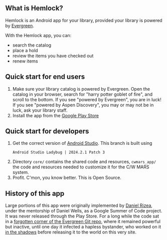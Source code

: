 What is Hemlock?
----------------
Hemlock is an Android app for your library, provided your library is powered by [Evergreen](http://evergreen-ils.org/).

With the Hemlock app, you can:
* search the catalog
* place a hold
* review the items you have checked out
* renew items

Quick start for end users
-------------------------
1. Make sure your library catalog is powered by Evergreen.  Open the catalog in your browser,
    search for "harry potter goblet of fire", and scroll to the bottom.
    If you see "powered by Evergreen", you are in luck!
    If you see "powered by Aspen Discovery", you may or may not be in luck, ask your library staff.
2. Install the app from the [Google Play Store](https://play.google.com/store/apps/details?id=net.kenstir.apps.hemlock)

Quick start for developers
--------------------------
1. Get the correct version of [Android Studio](https://developer.android.com/studio/index.html). 
   This branch is built using
   ```
   Android Studio Ladybug | 2024.2.1 Patch 3
   ```
2. Directory `core/` contains the shared code and resources, `cwmars_app/` the code and resources needed to customize it for the C/W MARS system.
3. Profit. C'mon, you know better. This is Open Source.

History of this app
-------------------
Large portions of this app were originally implemented by [Daniel Rizea](https://github.com/danielrizea), under the mentorship of Daniel Wells, as a Google Summer of Code project.  It was never released through the Play Store.  For a long while the code sat in a [forgotten corner of the Evergreen Git repo](http://git.evergreen-ils.org/?p=working/Evergreen.git;a=shortlog;h=refs/heads/collab/drizea/android), where it remained powerful but inactive, until one day it infected a hapless bystander, who worked on it [in the shadows](http://git.evergreen-ils.org/?p=working/Evergreen.git;a=shortlog;h=refs/heads/user/kenstir/android-master) before releasing it to the world on this very site.
